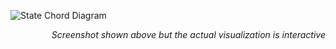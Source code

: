 <img src="/img/state_chords.png" alt="State Chord Diagram"/> </a>
<br>
<p align="right">
<i>Screenshot shown above but the actual visualization is interactive</i>
</p>
